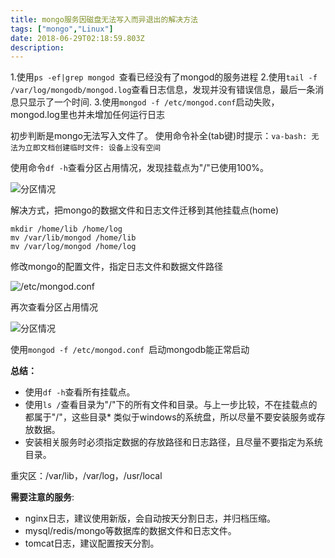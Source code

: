 ```yaml
---
title: mongo服务因磁盘无法写入而异退出的解决方法
tags: ["mongo","Linux"]
date: 2018-06-29T02:18:59.803Z
description:
---
```


1.使用`ps -ef|grep mongod `查看已经没有了mongod的服务进程
2.使用`tail -f /var/log/mongodb/mongod.log`查看日志信息，发现并没有错误信息，最后一条消息只显示了一个时间.
3.使用`mongod -f /etc/mongod.conf`启动失败，mongod.log里也并未增加任何运行日志 

初步判断是mongo无法写入文件了。
使用命令补全(tab键)时提示：`va-bash: 无法为立即文档创建临时文件: 设备上没有空间`

使用命令`df -h`查看分区占用情况，发现挂载点为"/"已使用100%。


![分区情况](https://i.loli.net/2018/07/04/5b3cb1b8a30f7.jpg)

解决方式，把mongo的数据文件和日志文件迁移到其他挂载点(home)
```shell
mkdir /home/lib /home/log
mv /var/lib/mongod /home/lib
mv /var/log/mongod /home/log
```

修改mongo的配置文件，指定日志文件和数据文件路径

![/etc/mongod.conf](https://i.loli.net/2018/07/04/5b3cb1da283f4.jpg)

再次查看分区占用情况

![分区情况](https://i.loli.net/2018/07/04/5b3cb1f3d4b34.jpg)


使用`mongod -f /etc/mongod.conf `启动mongodb能正常启动

> 

**总结：**
* 使用`df -h`查看所有挂载点。
* 使用`ls /`查看目录为"/"下的所有文件和目录。与上一步比较，不在挂载点的都属于"/"，这些目录* 类似于windows的系统盘，所以尽量不要安装服务或存放数据。
* 安装相关服务时必须指定数据的存放路径和日志路径，且尽量不要指定为系统目录。

重灾区：/var/lib，/var/log，/usr/local

**需要注意的服务**:
* nginx日志，建议使用新版，会自动按天分割日志，并归档压缩。
* mysql/redis/mongo等数据库的数据文件和日志文件。
* tomcat日志，建议配置按天分割。




